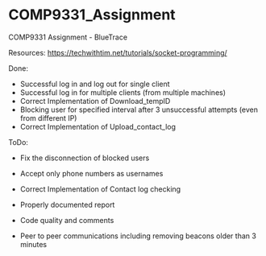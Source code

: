 # COMP9331_Assignment
COMP9331 Assignment - BlueTrace

Resources:
https://techwithtim.net/tutorials/socket-programming/



Done:
- Successful log in and log out for single client
- Successful log in for multiple clients (from multiple machines)
- Correct Implementation of Download_tempID
- Blocking user for specified interval after 3 unsuccessful attempts (even from different IP)
- Correct Implementation of Upload_contact_log

ToDo:
- Fix the disconnection of blocked users
- Accept only phone numbers as usernames


- Correct Implementation of Contact log checking
- Properly documented report
- Code quality and comments
- Peer to peer communications including removing beacons older than 3 minutes
